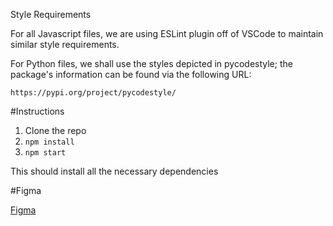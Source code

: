 Style Requirements

For all Javascript files, we are using ESLint plugin off of VSCode to maintain similar style requirements.

For Python files, we shall use the styles depicted in pycodestyle; the package's information can be found via the following URL:

    https://pypi.org/project/pycodestyle/

#Instructions

<ol>
<li>Clone the repo</li>
<li><code>npm install</code></li>
<li><code>npm start</code></li>
</ol>
<p>This should install all the necessary dependencies</p>

#Figma

<a
href="https://www.figma.com/file/YJZlZZXXwf9Z0C5rAfSNvP/Untitled?node-id=0%3A1">
Figma</a>

